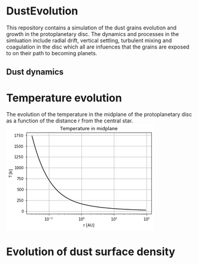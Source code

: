# DustEvolution

This repository contains a simulation of the dust grains evolution and growth in the protoplanetary disc. 
The dynamics and processes in the simluation include radial drift, vertical settling, turbulent mixing and coagulation in the
disc which all are infuences that the grains are exposed to on their path to becoming planets.

## Dust dynamics 

# Temperature evolution
The evolution of the temperature in the midplane of the protoplanetary disc as a function of the distance r from the central star.
![Screenshot](/plots/temperature.png)

# Evolution of dust surface density
